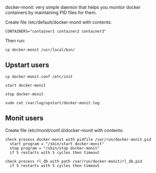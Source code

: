 docker-monit: very simple daemon that helps you monitor docker containers
by maintaining PID files for them.

Create file /etc/default/docker-monit with contents:

```
CONTAINERS="container1 container2 container3"
```

Then run:

```
cp docker-monit /usr/local/bin/
```

## Upstart users

```
cp docker-monit.conf /etc/init

start docker-monit

stop docker-monit

sudo cat /var/log/upstart/docker-monit.log
```

## Monit users

Create file /etc/monit/conf.d/docker-monit with contents:

```
check process docker-monit with pidfile /var/run/docker-monit.pid
  start program = "/sbin/start docker-monit"
  stop program = "/sbin/stop docker-monit"
  if 5 restarts with 5 cycles then timeout

check process rl_db with path /var/run/docker-monit/rl_db.pid
  if 5 restarts with 5 cycles then timeout
```
